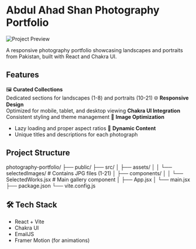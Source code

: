 # Abdul Ahad Shan Photography Portfolio

![Project Preview](./public/screenshot.jpg) <!-- Add a screenshot later -->

A responsive photography portfolio showcasing landscapes and portraits from Pakistan, built with React and Chakra UI.

## Features

 🖼️ **Curated Collections**  
     Dedicated sections for landscapes (1-8) and portraits (10-21)
 🌐 **Responsive Design**  
    Optimized for mobile, tablet, and desktop viewing
    **Chakra UI Integration**  
  Consistent styling and theme management
 📸 **Image Optimization**  
  - Lazy loading and proper aspect ratios
 📖 **Dynamic Content**  
  - Unique titles and descriptions for each photograph

## Project Structure
photography-portfolio/
├── public/
├── src/
│ ├── assets/
│ │ └── selectedImages/ # Contains JPG files (1-21)
│ ├── components/
│ │ └── SelectedWorks.jsx # Main gallery component
│ ├── App.jsx
│ └── main.jsx
├── package.json
└── vite.config.js
## 🛠️ Tech Stack
- React + Vite
- Chakra UI
- EmailJS
- Framer Motion (for animations)
